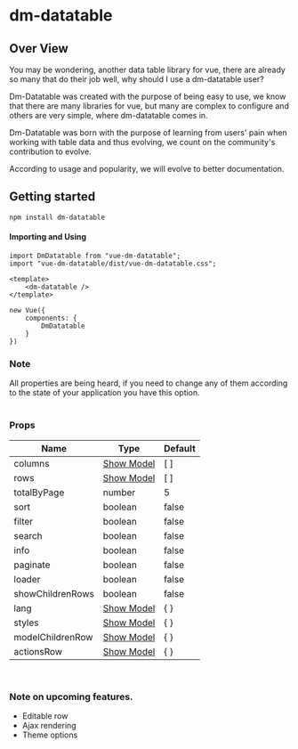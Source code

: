 # dm-datatable

## Over View

You may be wondering, another data table library for vue, there are already so many that do their job well, why should I use a dm-datatable user?

Dm-Datatable was created with the purpose of being easy to use, we know that there are many libraries for vue, but many are complex to configure and others are very simple, where dm-datatable comes in.

Dm-Datatable was born with the purpose of learning from users' pain when working with table data and thus evolving, we count on the community's contribution to evolve.

According to usage and popularity, we will evolve to better documentation.

## Getting started

```
npm install dm-datatable
```

#### Importing and Using
``` 
import DmDatatable from "vue-dm-datatable";
import "vue-dm-datatable/dist/vue-dm-datatable.css";

<template>
    <dm-datatable />
</template>

new Vue({
    components: {
        DmDatatable
    }
})
```

### Note

All properties are being heard, if you need to change any of them according to the state of your application you have this option.
<br/><br/>

### Props

<table>
    <thead>
        <tr>
            <th style="text-align:center">Name</th>
            <th style="text-align:center">Type</th>
            <th style="text-align:center">Default</th>
    </thead>
    <body>
        <tr>
            <td>columns</td>
            <td><a href="./doc/propColumns.md">Show Model</a></td>
            <td>[ ]</td>
        </tr>
        <tr>
            <td>rows</td>
            <td><a href="./doc/propRows.md">Show Model</a></td>
            <td>[ ]</td>
        </tr>
        <tr>
            <td>totalByPage</td>
            <td>number</td>
            <td>5</td>
        </tr>
        <tr>
            <td>sort</td>
            <td>boolean</td>
            <td>false</td>
        </tr>
        <tr>
            <td>filter</td>
            <td>boolean</td>
            <td>false</td>
        </tr>
        <tr>
            <td>search</td>
            <td>boolean</td>
            <td>false</td>
        </tr>
        <tr>
            <td>info</td>
            <td>boolean</td>
            <td>false</td>
        </tr>
        <tr>
            <td>paginate</td>
            <td>boolean</td>
            <td>false</td>
        </tr>
        <tr>
            <td>loader</td>
            <td>boolean</td>
            <td>false</td>
        </tr>
        <tr>
            <td>showChildrenRows</td>
            <td>boolean</td>
            <td>false</td>
        </tr>
        <tr>
            <td>lang</td>
            <td><a href="./doc/propLang.md">Show Model</a></td>
            <td>{ }</td>
        </tr>
        <tr>
            <td>styles</td>
            <td><a href="./doc/propStyles.md" target_="blank">Show Model</a></td>
            <td>{ }</td>
        </tr>
        <tr>
            <td>modelChildrenRow</td>
            <td><a href="./doc/propModelChildrenRow.md">Show Model</a></td>
            <td>{ }</td>
        </tr>
        <tr>
            <td>actionsRow</td>
            <td><a href="./doc/actionsRow.md">Show Model</a></td>
            <td>{ }</td>
        </tr>
    </tbody>
</table>
<br />

### Note on upcoming features.
* Editable row
* Ajax rendering
* Theme options